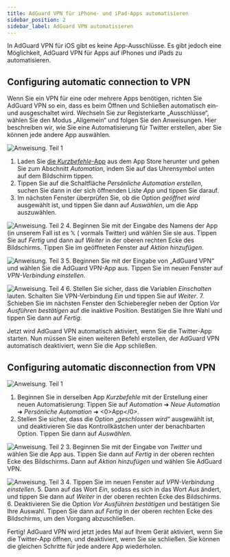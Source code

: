 ```yaml
---
title: AdGuard VPN für iPhone- und iPad-Apps automatisieren
sidebar_position: 2
sidebar_label: AdGuard VPN automatisieren
---
```


In AdGuard VPN für iOS gibt es keine App-Ausschlüsse. Es gibt jedoch eine Möglichkeit, AdGuard VPN für Apps auf iPhones und iPads zu automatisieren.

## Configuring automatic connection to VPN

Wenn Sie ein VPN für eine oder mehrere Apps benötigen, richten Sie AdGuard VPN so ein, dass es beim Öffnen und Schließen automatisch ein- und ausgeschaltet wird. Wechseln Sie zur Registerkarte „Ausschlüsse“, wählen Sie den Modus „Allgemein“ und folgen Sie den Anweisungen. Hier beschreiben wir, wie Sie eine Automatisierung für Twitter erstellen, aber Sie können jede andere App auswählen.

![Anweisung. Teil 1](https://cdn.adguardvpn.com/public/Adguard/Blog/VPNauto/vpn_on1_en.jpg)

1. Laden Sie [die *Kurzbefehle*-App](https://apps.apple.com/us/app/shortcuts/id915249334) aus dem App Store herunter und gehen Sie zum Abschnitt *Automation*, indem Sie auf das Uhrensymbol unten auf dem Bildschirm tippen.
2. Tippen Sie auf die Schaltfläche *Persönliche Automation erstellen*, suchen Sie dann in der sich öffnenden Liste *App* und tippen Sie darauf.
3. Im nächsten Fenster überprüfen Sie, ob die Option *geöffnet wird* ausgewählt ist, und tippen Sie dann auf *Auswählen*, um die App auszuwählen.

![Anweisung. Teil 2](https://cdn.adguardvpn.com/public/Adguard/Blog/VPNauto/vpn_on2_en.jpg)
4. Beginnen Sie mit der Eingabe des Namens der App (in unserem Fall ist es 𝕏 ( vormals Twitter) und wählen Sie sie aus. Tippen Sie auf *Fertig* und dann auf *Weiter* in der oberen rechten Ecke des Bildschirms. Tippen Sie im geöffneten Fenster auf *Aktion hinzufügen*.

![Anweisung. Teil 3](https://cdn.adguardvpn.com/public/Adguard/Blog/VPNauto/vpn_on3_en.jpg)
5. Beginnen Sie mit der Eingabe von „AdGuard VPN“ und wählen Sie die AdGuard VPN-App aus. Tippen Sie im neuen Fenster auf *VPN-Verbindung einstellen*.

![Anweisung. Teil 4](https://cdn.adguardvpn.com/public/Adguard/Blog/VPNauto/vpn_on4_en.jpg)
6. Stellen Sie sicher, dass die Variablen *Einschalten* lauten. Schalten Sie VPN-Verbindung *Ein* und tippen Sie auf *Weiter*.
7. Schieben Sie im nächsten Fenster den Schieberegler neben der Option *Vor Ausführen bestätigen* auf die inaktive Position. Bestätigen Sie Ihre Wahl und tippen Sie dann auf *Fertig*.

Jetzt wird AdGuard VPN automatisch aktiviert, wenn Sie die Twitter-App starten. Nun müssen Sie einen weiteren Befehl erstellen, der AdGuard VPN automatisch deaktiviert, wenn Sie die App schließen.

## Configuring automatic disconnection from VPN

![Anweisung. Teil 1](https://cdn.adguardvpn.com/public/Adguard/Blog/VPNauto/vpn_off1_en.jpg)

1. Beginnen Sie in derselben App *Kurzbefehle* mit der Erstellung einer neuen Automatisierung: Tippen Sie auf *Automation* ➜ *Neue Automation* ➜ *Persönliche Automation* ➜ <0>App</0>.
2. Stellen Sie sicher, dass die Option „*geschlossen wird*“ ausgewählt ist, und deaktivieren Sie das Kontrollkästchen unter der benachbarten Option. Tippen Sie dann auf *Auswählen*.

![Anweisung. Teil 2](https://cdn.adguardvpn.com/public/Adguard/Blog/VPNauto/vpn_off2_en.jpg)
3. Beginnen Sie mit der Eingabe von *Twitter* und wählen Sie die App aus. Tippen Sie dann auf *Fertig* in der oberen rechten Ecke des Bildschirms. Dann auf *Aktion hinzufügen* und wählen Sie AdGuard VPN.

![Anweisung. Teil 3](https://cdn.adguardvpn.com/public/Adguard/Blog/VPNauto/vpn_off3_en.jpg)
4. Tippen Sie im neuen Fenster auf *VPN-Verbindung einstellen*.
5. Dann auf das Wort *Ein*, sodass es sich in das Wort *Aus* ändert, und tippen Sie dann auf *Weiter* in der oberen rechten Ecke des Bildschirms.
6. Deaktivieren Sie die Option *Vor Ausführen bestätigen* und bestätigen Sie Ihre Auswahl. Tippen Sie dann auf *Fertig* in der oberen rechten Ecke des Bildschirms, um den Vorgang abzuschließen.

Fertig! AdGuard VPN wird jetzt jedes Mal auf Ihrem Gerät aktiviert, wenn Sie die Twitter-App öffnen, und deaktiviert, wenn Sie sie schließen. Sie können die gleichen Schritte für jede andere App wiederholen.
